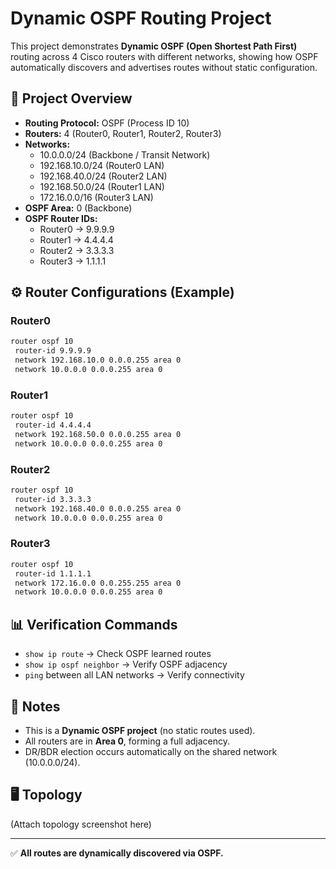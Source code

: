 # Dynamic OSPF Routing Project

This project demonstrates **Dynamic OSPF (Open Shortest Path First)** routing across 4 Cisco routers with different networks, showing how OSPF automatically discovers and advertises routes without static configuration.

## 📌 Project Overview
- **Routing Protocol:** OSPF (Process ID 10)
- **Routers:** 4 (Router0, Router1, Router2, Router3)
- **Networks:**
  - 10.0.0.0/24 (Backbone / Transit Network)
  - 192.168.10.0/24 (Router0 LAN)
  - 192.168.40.0/24 (Router2 LAN)
  - 192.168.50.0/24 (Router1 LAN)
  - 172.16.0.0/16 (Router3 LAN)
- **OSPF Area:** 0 (Backbone)
- **OSPF Router IDs:**
  - Router0 → 9.9.9.9
  - Router1 → 4.4.4.4
  - Router2 → 3.3.3.3
  - Router3 → 1.1.1.1

## ⚙️ Router Configurations (Example)
### Router0
```bash
router ospf 10
 router-id 9.9.9.9
 network 192.168.10.0 0.0.0.255 area 0
 network 10.0.0.0 0.0.0.255 area 0
```

### Router1
```bash
router ospf 10
 router-id 4.4.4.4
 network 192.168.50.0 0.0.0.255 area 0
 network 10.0.0.0 0.0.0.255 area 0
```

### Router2
```bash
router ospf 10
 router-id 3.3.3.3
 network 192.168.40.0 0.0.0.255 area 0
 network 10.0.0.0 0.0.0.255 area 0
```

### Router3
```bash
router ospf 10
 router-id 1.1.1.1
 network 172.16.0.0 0.0.255.255 area 0
 network 10.0.0.0 0.0.0.255 area 0
```

## 📊 Verification Commands
- `show ip route` → Check OSPF learned routes
- `show ip ospf neighbor` → Verify OSPF adjacency
- `ping` between all LAN networks → Verify connectivity

## 📌 Notes
- This is a **Dynamic OSPF project** (no static routes used).
- All routers are in **Area 0**, forming a full adjacency.
- DR/BDR election occurs automatically on the shared network (10.0.0.0/24).

## 🖥️ Topology
(Attach topology screenshot here)

---
✅ **All routes are dynamically discovered via OSPF.**
